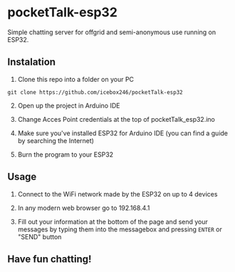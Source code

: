 # pocketTalk-esp32
Simple chatting server for offgrid and semi-anonymous use running on ESP32.

## Instalation

1. Clone this repo into a folder on your PC

`git clone https://github.com/icebox246/pocketTalk-esp32`

2. Open up the project in Arduino IDE

3. Change Acces Point credentials at the top of pocketTalk\_esp32.ino

4. Make sure you've installed ESP32 for Arduino IDE (you can find a guide by searching the Internet)

5. Burn the program to your ESP32

## Usage

1. Connect to the WiFi network made by the ESP32 on up to 4 devices

2. In any modern web browser go to 192.168.4.1

3. Fill out your information at the bottom of the page and send your messages by typing them into the messagebox and pressing
`ENTER` or "SEND" button

## Have fun chatting!
